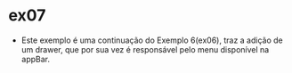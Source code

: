 # ex07

- Este exemplo é uma continuação do Exemplo 6(ex06), traz a adição de um drawer, que por sua vez é responsável pelo menu disponível na appBar. 
